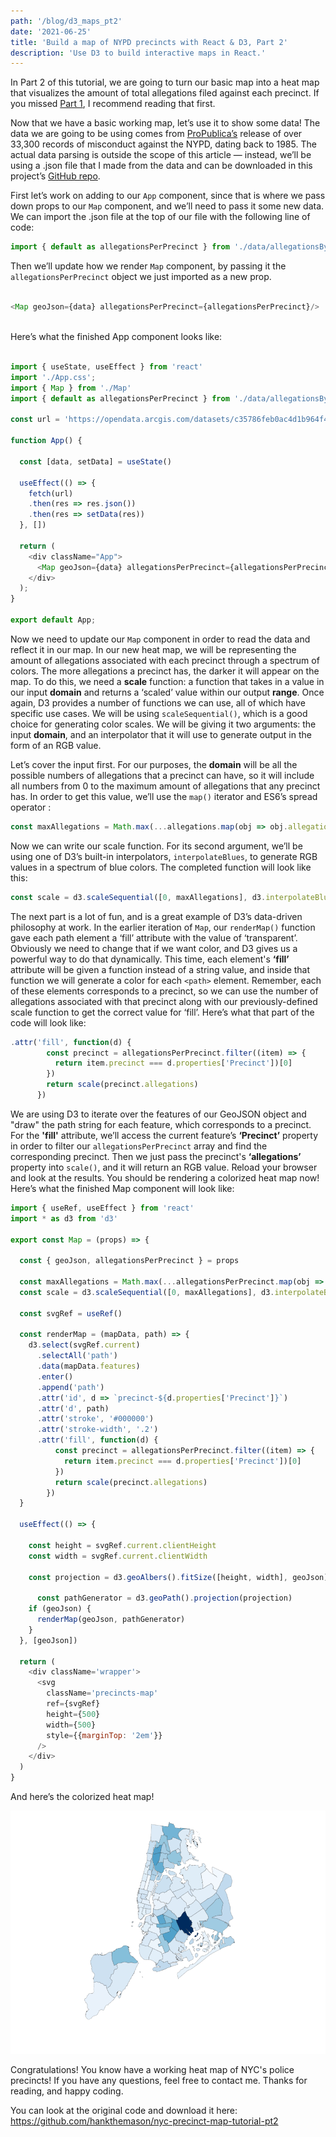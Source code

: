 ```yaml
---
path: '/blog/d3_maps_pt2'
date: '2021-06-25'
title: 'Build a map of NYPD precincts with React & D3, Part 2'
description: 'Use D3 to build interactive maps in React.'
---
```

In Part 2 of this tutorial, we are going to turn our basic map into a heat map that visualizes the amount of total allegations filed against each precinct. If you missed [Part 1](http://hankthemason.github.io/d3_maps_pt1), I recommend reading that first.

Now that we have a basic working map, let’s use it to show some data! The data we are going to be using comes from [ProPublica’s](https://projects.propublica.org/nypd-ccrb/) release of over 33,300 records of misconduct against the NYPD, dating back to 1985. The actual data parsing is outside the scope of this article — instead, we’ll be using a .json file that I made from the data and can be downloaded in this project’s [GitHub repo](https://github.com/hankthemason/nyc-precinct-map-tutorial-pt2/tree/main/src/data).

First let’s work on adding to our `App` component, since that is where we pass down props to our `Map` component, and we’ll need to pass it some new data. We can import the .json file at the top of our file with the following line of code:

```javascript
import { default as allegationsPerPrecinct } from './data/allegationsByPrecinct.json'
```

Then we’ll update how we render `Map` component, by passing it the `allegationsPerPrecinct` object we just imported as a new prop.<br>
<br>
  

```javascript
<Map geoJson={data} allegationsPerPrecinct={allegationsPerPrecinct}/>
``` 
<br>
Here’s what the finished App component looks like:<br>
<br>

```javascript
import { useState, useEffect } from 'react'
import './App.css';
import { Map } from './Map'
import { default as allegationsPerPrecinct } from './data/allegationsByPrecinct.json'

const url = 'https://opendata.arcgis.com/datasets/c35786feb0ac4d1b964f41f874f151c1_0.geojson'

function App() {

  const [data, setData] = useState()

  useEffect(() => {
    fetch(url)
    .then(res => res.json())
    .then(res => setData(res))
  }, [])
  
  return (
    <div className="App">
      <Map geoJson={data} allegationsPerPrecinct={allegationsPerPrecinct}/>
    </div>
  );
}

export default App;
```

Now we need to update our `Map` component in order to read the data and reflect it in our map. In our new heat map, we will be representing the amount of allegations associated with each precinct through a spectrum of colors. The more allegations a precinct has, the darker it will appear on the map. To do this, we need a **scale** function: a function that takes in a value in our input **domain** and returns a ‘scaled’ value within our output **range**. Once again, D3 provides a number of functions we can use, all of which have specific use cases. We will be using `scaleSequential()`, which is a good choice for generating color scales. We will be giving it two arguments: the input **domain**, and an interpolator that it will use to generate output in the form of an RGB value.

Let’s cover the input first. For our purposes, the **domain** will be all the possible numbers of allegations that a precinct can have, so it will include all numbers from 0 to the maximum amount of allegations that any precinct has. In order to get this value, we’ll use the `map()` iterator and ES6’s spread operator :

```javascript
const maxAllegations = Math.max(...allegations.map(obj => obj.allegations))
```

Now we can write our scale function. For its second argument, we’ll be using one of D3’s built-in interpolators, `interpolateBlues`, to generate RGB values in a spectrum of blue colors. The completed function will look like this:

```javascript
const scale = d3.scaleSequential([0, maxAllegations], d3.interpolateBlues)
```

The next part is a lot of fun, and is a great example of D3’s data-driven philosophy at work. In the earlier iteration of `Map`, our `renderMap()` function gave each path element a ‘fill’ attribute with the value of ‘transparent’. Obviously we need to change that if we want color, and D3 gives us a powerful way to do that dynamically. This time, each element's **‘fill’** attribute will be given a function instead of a string value, and inside that function we will generate a color for each `<path>` element. Remember, each of these elements corresponds to a precinct, so we can use the number of allegations associated with that precinct along with our previously-defined scale function to get the correct value for ‘fill’. Here’s what that part of the code will look like:

```javascript
.attr('fill', function(d) {
        const precinct = allegationsPerPrecinct.filter((item) => {
          return item.precinct === d.properties['Precinct'])[0]
        })
        return scale(precinct.allegations)
      })
```

We are using D3 to iterate over the features of our GeoJSON object and "draw" the path string for each feature, which corresponds to a precinct. For the **'fill'** attribute, we’ll access the current feature’s **‘Precinct’** property in order to filter our `allegationsPerPrecinct` array and find the corresponding precinct. Then we just pass the precinct's **‘allegations’** property into `scale()`, and it will return an RGB value. Reload your browser and look at the results. You should be rendering a colorized heat map now! Here’s what the finished Map component will look like:

```javascript
import { useRef, useEffect } from 'react'
import * as d3 from 'd3'

export const Map = (props) => {

  const { geoJson, allegationsPerPrecinct } = props
  
  const maxAllegations = Math.max(...allegationsPerPrecinct.map(obj => obj.allegations))
  const scale = d3.scaleSequential([0, maxAllegations], d3.interpolateBlues)

  const svgRef = useRef()

  const renderMap = (mapData, path) => {
    d3.select(svgRef.current)
      .selectAll('path')
      .data(mapData.features)
      .enter()
      .append('path')
      .attr('id', d => `precinct-${d.properties['Precinct']}`)
      .attr('d', path)
      .attr('stroke', '#000000')
      .attr('stroke-width', '.2')
      .attr('fill', function(d) {
          const precinct = allegationsPerPrecinct.filter((item) => {
            return item.precinct === d.properties['Precinct'])[0]
          })
          return scale(precinct.allegations)
        }) 
  }
  
  useEffect(() => {

    const height = svgRef.current.clientHeight
    const width = svgRef.current.clientWidth

    const projection = d3.geoAlbers().fitSize([height, width], geoJson)

	  const pathGenerator = d3.geoPath().projection(projection) 
    if (geoJson) {
      renderMap(geoJson, pathGenerator)
    }
  }, [geoJson])

  return (
    <div className='wrapper'>
      <svg 
        className='precincts-map' 
        ref={svgRef} 
        height={500} 
        width={500}
        style={{marginTop: '2em'}}
      />
    </div>
  )
}
```

And here’s the colorized heat map!


![colorized head map of nypd precincts](./colorized_heat_map.png)

Congratulations! You know have a working heat map of NYC's police precincts!
If you have any questions, feel free to contact me.  Thanks for reading, and happy coding.

You can look at the original code and download it here: https://github.com/hankthemason/nyc-precinct-map-tutorial-pt2